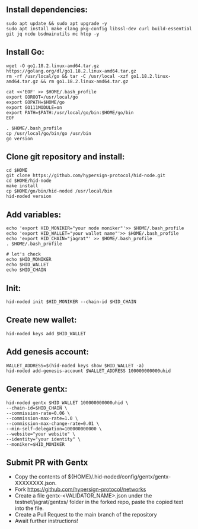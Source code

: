 ## Install dependencies:
```
sudo apt update && sudo apt upgrade -y
sudo apt install make clang pkg-config libssl-dev curl build-essential git jq ncdu bsdmainutils mc htop -y
```
## Install Go:
```
wget -O go1.18.2.linux-amd64.tar.gz https://golang.org/dl/go1.18.2.linux-amd64.tar.gz
rm -rf /usr/local/go && tar -C /usr/local -xzf go1.18.2.linux-amd64.tar.gz && rm go1.18.2.linux-amd64.tar.gz

cat <<'EOF' >> $HOME/.bash_profile
export GOROOT=/usr/local/go
export GOPATH=$HOME/go
export GO111MODULE=on
export PATH=$PATH:/usr/local/go/bin:$HOME/go/bin
EOF

. $HOME/.bash_profile
cp /usr/local/go/bin/go /usr/bin
go version
```
## Clone git repository and install:
```
cd $HOME
git clone https://github.com/hypersign-protocol/hid-node.git
cd $HOME/hid-node
make install
cp $HOME/go/bin/hid-noded /usr/local/bin
hid-noded version
```
## Add variables:
```
echo 'export HID_MONIKER="your node moniker"'>> $HOME/.bash_profile
echo 'export HID_WALLET="your wallet name"'>> $HOME/.bash_profile
echo 'export HID_CHAIN="jagrat"' >> $HOME/.bash_profile
. $HOME/.bash_profile

# let's check
echo $HID_MONIKER
echo $HID_WALLET
echo $HID_CHAIN
```
## Init:
```
hid-noded init $HID_MONIKER --chain-id $HID_CHAIN
```

## Create new wallet:
```
hid-noded keys add $HID_WALLET
```
## Add genesis account:
```
WALLET_ADDRESS=$(hid-noded keys show $HID_WALLET -a)
hid-noded add-genesis-account $WALLET_ADDRESS 100000000000uhid
```
## Generate gentx:
```
hid-noded gentx $HID_WALLET 100000000000uhid \
--chain-id=$HID_CHAIN \
--commission-rate=0.06 \
--commission-max-rate=1.0 \
--commission-max-change-rate=0.01 \
--min-self-delegation=100000000000 \
--website="your website" \
--identity="your identity" \
--moniker=$HID_MONIKER
```

## Submit PR with Gentx
* Copy the contents of ${HOME}/.hid-noded/config/gentx/gentx-XXXXXXXX.json.
* Fork https://github.com/hypersign-protocol/networks
* Create a file gentx-<VALIDATOR_NAME>.json under the testnet/jagrat/gentxs/ folder in the forked repo, paste the copied text into the file.
* Create a Pull Request to the main branch of the repository
* Await further instructions!
